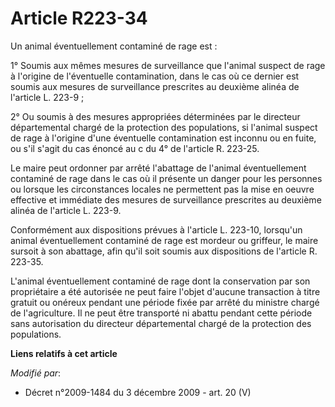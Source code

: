 # Article R223-34

Un animal éventuellement contaminé de rage est :

1° Soumis aux mêmes mesures de surveillance que l'animal suspect de rage à l'origine de l'éventuelle contamination, dans le
cas où ce dernier est soumis aux mesures de surveillance prescrites au deuxième alinéa de l'article L. 223-9 ;

2° Ou soumis à des mesures appropriées déterminées par le directeur départemental chargé de la protection des populations, si
l'animal suspect de rage à l'origine d'une éventuelle contamination est inconnu ou en fuite, ou s'il s'agit du cas énoncé au
c du 4° de l'article R. 223-25.

Le maire peut ordonner par arrêté l'abattage de l'animal éventuellement contaminé de rage dans le cas où il présente un
danger pour les personnes ou lorsque les circonstances locales ne permettent pas la mise en oeuvre effective et immédiate des
mesures de surveillance prescrites au deuxième alinéa de l'article L. 223-9.

Conformément aux dispositions prévues à l'article L. 223-10, lorsqu'un animal éventuellement contaminé de rage est mordeur ou
griffeur, le maire sursoit à son abattage, afin qu'il soit soumis aux dispositions de l'article R. 223-35.

L'animal éventuellement contaminé de rage dont la conservation par son propriétaire a été autorisée ne peut faire l'objet
d'aucune transaction à titre gratuit ou onéreux pendant une période fixée par arrêté du ministre chargé de l'agriculture. Il
ne peut être transporté ni abattu pendant cette période sans autorisation du directeur départemental chargé de la protection
des populations.

**Liens relatifs à cet article**

_Modifié par_:

  - Décret n°2009-1484 du 3 décembre 2009 - art. 20 (V)
